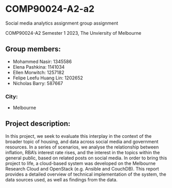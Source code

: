 # COMP90024-A2-a2
Social media analytics assignment group assignment

COMP90024-A2 Semester 1 2023, The Unviersity of Melbourne

## Group members:
- Mohammed Nasir: 1345586
- Elena Pashkina: 1141034
- Ellen Morwitch: 1257182
- Felipe Leefu Huang Lin: 1202652
- Nicholas Barry: 587667

### City:
- Melbourne

## Project description:
In this project, we seek to evaluate this interplay in the context of the broader topic of housing, and data across social media and government resources. In a series of scenarios, we analyse the relationship between inflation, RBA’s interest rate rises, and the interest in the topics within the general public, based on related posts on social media. In order to bring this project to life, a cloud-based system was developed on the Melbourne Research Cloud and OpenStack (e.g. Ansible and CouchDB). This report provides a detailed overview of technical implementation of the system, the data sources used, as well as findings from the data.
